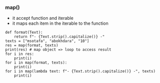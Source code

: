 ### map()
- it accept function and iterable
- it maps each item in the iterable to the function
```
def format(Text):
    return f"- {Text.strip().capitalize()} -"
texts = ["msotafa", "abokhdara", "10"]
res = map(format, texts)
print(res) # map object => loop to access result
for i in res:
    print(i)
for i in map(format, texts):
    print(i)
for i in map(lambda text: f"- {Text.strip().capitalize()} -", texts)
    print(i)
```